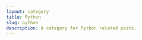 ```yaml
---
layout: category
title: Python
slug: python
description: A category for Python related posts.
---
```

